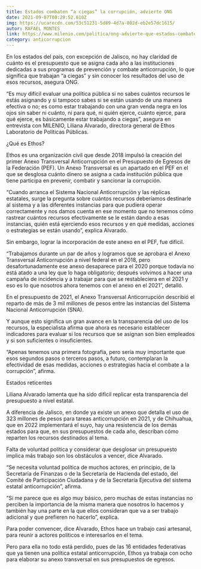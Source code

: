 ```yaml
---
title: Estados combaten “a ciegas” la corrupción, advierte ONG
date: 2021-09-07T00:29:52.610Z
img: https://ucarecdn.com/53c51231-5d89-4d7a-802d-eb2e57dc1615/
autor: RAFAEL MONTES
link: https://www.milenio.com/politica/ong-advierte-que-estados-combaten-la-corrupcion-a-ciegas
category: anticorrupcion
---
```

En los estados del país, con excepción de Jalisco, no hay claridad de cuánto es el presupuesto que se asigna cada año a las instituciones dedicadas a sus programas de prevención y combate anticorrupción, lo que significa que trabajan “a ciegas” y sin conocer los resultados del uso de esos recursos, asegura ONG.

“Es muy difícil evaluar una política pública si no sabes cuántos recursos le estás asignando y si tampoco sabes si se están usando de una manera efectiva o no; es como estar trabajando con una gran venda negra en los ojos sin saber ni cuánto, ni para qué, ni quién ejerce, cuánto ejerce, para qué ejerce, es básicamente estar trabajando a ciegas”, asegura en entrevista con MILENIO, Liliana Alvarado, directora general de Ethos Laboratorio de Políticas Públicas.

¿Qué es Ethos?

Ethos es una organización civil que desde 2018 impulsó la creación del primer Anexo Transversal Anticorrupción en el Presupuesto de Egresos de la Federación (PEF). Un Anexo Transversal es un apartado en el PEF en el que se desglosa cuánto dinero se asigna a cada institución pública que tiene participa en prevenir, combatir y sancionar la corrupción.

“Cuando arranca el Sistema Nacional Anticorrupción y las réplicas estatales, surge la pregunta sobre cuántos recursos deberíamos destinarle al sistema y a las diferentes instancias para que pudiera operar correctamente y nos damos cuenta en ese momento que no tenemos cómo rastrear cuántos recursos efectivamente se le están dando a esas instancias, quién está ejerciendo esos recursos y en qué medidas, acciones o estrategias se están usando”, explica Alvarado.

Sin embargo, lograr la incorporación de este anexo en el PEF, fue difícil.

“Trabajamos durante un par de años y logramos que se aprobara el Anexo Transversal Anticorrupción a nivel federal en el 2018, pero desafortunadamente ese anexo desaparece para el 2020 porque todavía no está atado a una ley que lo haga obligatorio; después volvimos a hacer una campaña de incidencia y a trabajar para que se restableciera en el 2021 y eso es lo que nosotros ahora tenemos con el anexo en el 2021”, detalló.

En el presupuesto de 2021, el Anexo Transversal Anticorrupción describió el reparto de más de 3 mil millones de pesos entre las instancias del Sistema Nacional Anticorrupción (SNA).

Y aunque esto significa un gran avance en la transparencia del uso de los recursos, la especialista afirma que ahora es necesario establecer indicadores para evaluar si los recursos que se asignan son bien empleados y si son suficientes o insuficientes.

“Apenas tenemos una primera fotografía, pero sería muy importante que esos segundos pasos o terceros pasos, a futuro, contemplaran la efectividad de esas medidas, acciones o estrategias hacia el combate a la corrupción”, afirma.

Estados reticentes

Liliana Alvarado lamenta que ha sido difícil replicar esta transparencia del presupuesto a nivel estatal.

A diferencia de Jalisco, en donde ya existe un anexo que detalla el uso de 323 millones de pesos para tareas anticorrupción en 2021, y de Chihuahua, que en 2022 implementará el suyo, hay una resistencia de los demás estados para que, en sus presupuestos de cada año, describan cómo reparten los recursos destinados al tema.

Falta de voluntad política y considerar que desglosar un presupuesto implica más trabajo son los obstáculos a vencer, dice Alvarado.

“Se necesita voluntad política de muchos actores, en principio, de la Secretaría de Finanzas o de la Secretaría de Hacienda del estado, del Comité de Participación Ciudadana y de la Secretaría Ejecutiva del sistema estatal anticorrupción”, afirma.

“Sí me parece que es algo muy básico, pero muchas de estas instancias no perciben la importancia de la misma manera que nosotros lo hacemos y también hay una parte en la que ellos consideran que va a ser trabajo adicional y que prefieren no hacerlo”, explica.

Para poder convencer, dice Alvarado, Ethos hace un trabajo casi artesanal, para reunir a actores políticos e interesarlos en el tema.

Pero para ella no todo está perdido, pues de las 16 entidades federativas que ya tienen una política estatal anticorrupción, Ethos ya trabaja con ocho para elaborar su anexo transversal en sus presupuestos de egresos.